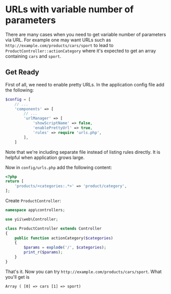 URLs with variable number of parameters
=======================================

There are many cases when you need to get variable number of parameters via URL.
For example one may want URLs such as `http://example.com/products/cars/sport` to lead to `ProductController::actionCategory`
where it's expected to get an array containing `cars` and `sport`.

Get Ready
---------

First of all, we need to enable pretty URLs. In the application config file add the following:

```php
$config = [
    // ...
    'components' => [
        // ...
        'urlManager' => [
            'showScriptName' => false,
            'enablePrettyUrl' => true,
            'rules' => require 'urls.php',
        ],
    ]
```

Note that we're including separate file instead of listing rules directly. It is helpful when application grows large.

Now in `config/urls.php` add the following content:

```php
<?php
return [
    'products/<categories:.*>' => 'product/category',
];
```

Create `ProductController`:

```php
namespace app\controllers;

use yii\web\Controller;

class ProductController extends Controller
{
    public function actionCategory($categories)
    {
        $params = explode('/', $categories);
        print_r($params);
    }
}
```

That's it. Now you can try `http://example.com/products/cars/sport`. What you'll get is

```
Array ( [0] => cars [1] => sport)
```
